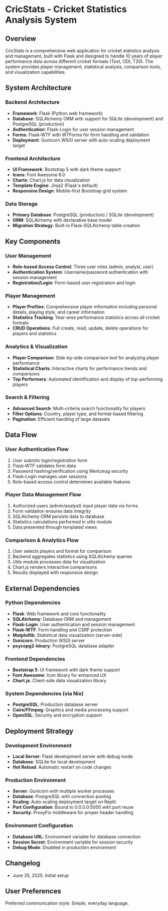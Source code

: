 # CricStats - Cricket Statistics Analysis System

## Overview

CricStats is a comprehensive web application for cricket statistics analysis and management, built with Flask and designed to handle 10 years of player performance data across different cricket formats (Test, ODI, T20). The system provides player management, statistical analysis, comparison tools, and visualization capabilities.

## System Architecture

### Backend Architecture
- **Framework**: Flask (Python web framework)
- **Database**: SQLAlchemy ORM with support for SQLite (development) and PostgreSQL (production)
- **Authentication**: Flask-Login for user session management
- **Forms**: Flask-WTF with WTForms for form handling and validation
- **Deployment**: Gunicorn WSGI server with auto-scaling deployment target

### Frontend Architecture
- **UI Framework**: Bootstrap 5 with dark theme support
- **Icons**: Font Awesome 6.0
- **Charts**: Chart.js for data visualization
- **Template Engine**: Jinja2 (Flask's default)
- **Responsive Design**: Mobile-first Bootstrap grid system

### Data Storage
- **Primary Database**: PostgreSQL (production) / SQLite (development)
- **ORM**: SQLAlchemy with declarative base model
- **Migration Strategy**: Built-in Flask-SQLAlchemy table creation

## Key Components

### User Management
- **Role-based Access Control**: Three user roles (admin, analyst, user)
- **Authentication System**: Username/password authentication with session management
- **Registration/Login**: Form-based user registration and login

### Player Management
- **Player Profiles**: Comprehensive player information including personal details, playing style, and career information
- **Statistics Tracking**: Year-wise performance statistics across all cricket formats
- **CRUD Operations**: Full create, read, update, delete operations for players and statistics

### Analytics & Visualization
- **Player Comparison**: Side-by-side comparison tool for analyzing player performance
- **Statistical Charts**: Interactive charts for performance trends and comparisons
- **Top Performers**: Automated identification and display of top-performing players

### Search & Filtering
- **Advanced Search**: Multi-criteria search functionality for players
- **Filter Options**: Country, player type, and format-based filtering
- **Pagination**: Efficient handling of large datasets

## Data Flow

### User Authentication Flow
1. User submits login/registration form
2. Flask-WTF validates form data
3. Password hashing/verification using Werkzeug security
4. Flask-Login manages user sessions
5. Role-based access control determines available features

### Player Data Management Flow
1. Authorized users (admin/analyst) input player data via forms
2. Form validation ensures data integrity
3. SQLAlchemy ORM persists data to database
4. Statistics calculations performed in utils module
5. Data presented through templated views

### Comparison & Analytics Flow
1. User selects players and format for comparison
2. Backend aggregates statistics using SQLAlchemy queries
3. Utils module processes data for visualization
4. Chart.js renders interactive comparisons
5. Results displayed with responsive design

## External Dependencies

### Python Dependencies
- **Flask**: Web framework and core functionality
- **SQLAlchemy**: Database ORM and management
- **Flask-Login**: User authentication and session management
- **Flask-WTF**: Form handling and CSRF protection
- **Matplotlib**: Statistical data visualization (server-side)
- **Gunicorn**: Production WSGI server
- **psycopg2-binary**: PostgreSQL database adapter

### Frontend Dependencies
- **Bootstrap 5**: UI framework with dark theme support
- **Font Awesome**: Icon library for enhanced UX
- **Chart.js**: Client-side data visualization library

### System Dependencies (via Nix)
- **PostgreSQL**: Production database server
- **Cairo/FFmpeg**: Graphics and media processing support
- **OpenSSL**: Security and encryption support

## Deployment Strategy

### Development Environment
- **Local Server**: Flask development server with debug mode
- **Database**: SQLite for local development
- **Hot Reload**: Automatic restart on code changes

### Production Environment
- **Server**: Gunicorn with multiple worker processes
- **Database**: PostgreSQL with connection pooling
- **Scaling**: Auto-scaling deployment target on Replit
- **Port Configuration**: Bound to 0.0.0.0:5000 with port reuse
- **Security**: ProxyFix middleware for proper header handling

### Environment Configuration
- **Database URL**: Environment variable for database connection
- **Session Secret**: Environment variable for session security
- **Debug Mode**: Disabled in production environment

## Changelog
- June 25, 2025. Initial setup

## User Preferences

Preferred communication style: Simple, everyday language.
